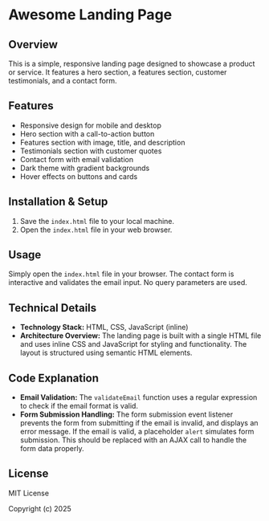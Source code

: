 # Awesome Landing Page

## Overview
This is a simple, responsive landing page designed to showcase a product or service. It features a hero section, a features section, customer testimonials, and a contact form.

## Features
- Responsive design for mobile and desktop
- Hero section with a call-to-action button
- Features section with image, title, and description
- Testimonials section with customer quotes
- Contact form with email validation
- Dark theme with gradient backgrounds
- Hover effects on buttons and cards

## Installation & Setup
1.  Save the `index.html` file to your local machine.
2.  Open the `index.html` file in your web browser.

## Usage
Simply open the `index.html` file in your browser.  The contact form is interactive and validates the email input.  No query parameters are used.

## Technical Details
- **Technology Stack:** HTML, CSS, JavaScript (inline)
- **Architecture Overview:** The landing page is built with a single HTML file and uses inline CSS and JavaScript for styling and functionality.  The layout is structured using semantic HTML elements.

## Code Explanation
- **Email Validation:** The `validateEmail` function uses a regular expression to check if the email format is valid.
- **Form Submission Handling:** The form submission event listener prevents the form from submitting if the email is invalid, and displays an error message. If the email is valid, a placeholder `alert` simulates form submission.  This should be replaced with an AJAX call to handle the form data properly.

## License
MIT License

Copyright (c) 2025
```